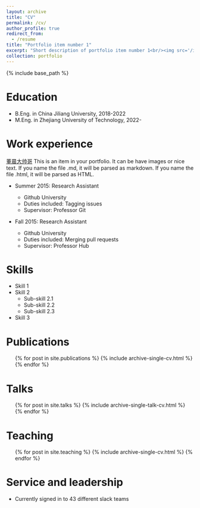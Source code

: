 ```yaml
---
layout: archive
title: "CV"
permalink: /cv/
author_profile: true
redirect_from:
  - /resume
title: "Portfolio item number 1"
excerpt: "Short description of portfolio item number 1<br/><img src='/images/Smart car team photo.png'>"
collection: portfolio
---
```


{% include base_path %}

Education
======
* B.Eng. in China Jiliang University, 2018-2022
* M.Eng. in Zhejiang University of Technology, 2022-
<!--* Ph.D in Version Control Theory, GitHub University, 2018 (expected)-->

Work experience
======
<a href ="https://www.baidu.com">董晨大帅哥</a>
This is an item in your portfolio. It can be have images or nice text. If you name the file .md, it will be parsed as markdown. If you name the file .html, it will be parsed as HTML. 

* Summer 2015: Research Assistant
  * Github University
  * Duties included: Tagging issues
  * Supervisor: Professor Git

* Fall 2015: Research Assistant
  * Github University
  * Duties included: Merging pull requests
  * Supervisor: Professor Hub
  
Skills
======
* Skill 1
* Skill 2
  * Sub-skill 2.1
  * Sub-skill 2.2
  * Sub-skill 2.3
* Skill 3

Publications
======
  <ul>{% for post in site.publications %}
    {% include archive-single-cv.html %}
  {% endfor %}</ul>
  
Talks
======
  <ul>{% for post in site.talks %}
    {% include archive-single-talk-cv.html %}
  {% endfor %}</ul>
  
Teaching
======
  <ul>{% for post in site.teaching %}
    {% include archive-single-cv.html %}
  {% endfor %}</ul>
  
Service and leadership
======
* Currently signed in to 43 different slack teams
